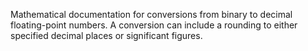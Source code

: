 Mathematical documentation for conversions from binary to decimal floating-point numbers.
A conversion can include a rounding to either specified decimal places or significant figures.
